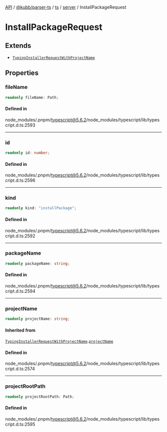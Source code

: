 [API](../../../../../../../packages.md) / [@kubb/parser-ts](../../../../../index.md) / [ts](../../../index.md) / [server](../index.md) / InstallPackageRequest

# InstallPackageRequest

## Extends

- [`TypingInstallerRequestWithProjectName`](TypingInstallerRequestWithProjectName.md)

## Properties

### fileName

```ts
readonly fileName: Path;
```

#### Defined in

node\_modules/.pnpm/typescript@5.6.2/node\_modules/typescript/lib/typescript.d.ts:2593

***

### id

```ts
readonly id: number;
```

#### Defined in

node\_modules/.pnpm/typescript@5.6.2/node\_modules/typescript/lib/typescript.d.ts:2596

***

### kind

```ts
readonly kind: "installPackage";
```

#### Defined in

node\_modules/.pnpm/typescript@5.6.2/node\_modules/typescript/lib/typescript.d.ts:2592

***

### packageName

```ts
readonly packageName: string;
```

#### Defined in

node\_modules/.pnpm/typescript@5.6.2/node\_modules/typescript/lib/typescript.d.ts:2594

***

### projectName

```ts
readonly projectName: string;
```

#### Inherited from

[`TypingInstallerRequestWithProjectName`](TypingInstallerRequestWithProjectName.md).[`projectName`](TypingInstallerRequestWithProjectName.md#projectname)

#### Defined in

node\_modules/.pnpm/typescript@5.6.2/node\_modules/typescript/lib/typescript.d.ts:2574

***

### projectRootPath

```ts
readonly projectRootPath: Path;
```

#### Defined in

node\_modules/.pnpm/typescript@5.6.2/node\_modules/typescript/lib/typescript.d.ts:2595
